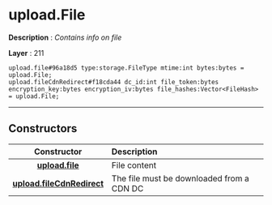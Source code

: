 # upload.File

**Description** : *Contains info on file*

**Layer** : 211

```tl
upload.file#96a18d5 type:storage.FileType mtime:int bytes:bytes = upload.File;
upload.fileCdnRedirect#f18cda44 dc_id:int file_token:bytes encryption_key:bytes encryption_iv:bytes file_hashes:Vector<FileHash> = upload.File;
```

---

## Constructors

| Constructor | Description |
| :---: | :--- |
| [**upload.file**](constructor/upload.file) | File content |
| [**upload.fileCdnRedirect**](constructor/upload.fileCdnRedirect) | The file must be downloaded from a CDN DC |